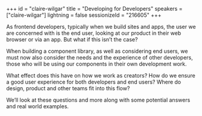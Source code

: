 +++
id = "claire-wilgar"
title = "Developing for Developers"
speakers = ["claire-wilgar"]
lightning = false
sessionizeId = "216605"
+++

As frontend developers, typically when we build sites and apps, the user we are concerned with is the end user, looking at our product in their web browser or via an app. But what if this isn’t the case?

When building a component library, as well as considering end users, we must now also consider the needs and the experience of other developers, those who will be using our components in their own development work.

What effect does this have on how we work as creators? How do we ensure a good user experience for both developers and end users? Where do design, product and other teams fit into this flow?

We’ll look at these questions and more along with some potential answers and real world examples.